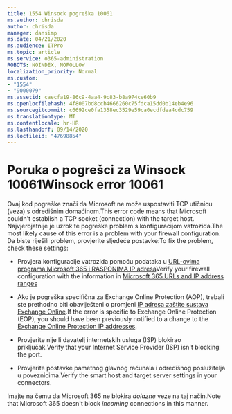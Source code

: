 ```yaml
---
title: 1554 Winsock pogreška 10061
ms.author: chrisda
author: chrisda
manager: dansimp
ms.date: 04/21/2020
ms.audience: ITPro
ms.topic: article
ms.service: o365-administration
ROBOTS: NOINDEX, NOFOLLOW
localization_priority: Normal
ms.custom:
- "1554"
- "9000079"
ms.assetid: caecfa19-86c9-4aa4-9c83-b8a974ce60b9
ms.openlocfilehash: 4f8007bd8ccb4666260c75fdca15dd0b14eb4e96
ms.sourcegitcommit: c6692ce0fa1358ec3529e59ca0ecdfdea4cdc759
ms.translationtype: MT
ms.contentlocale: hr-HR
ms.lasthandoff: 09/14/2020
ms.locfileid: "47698854"
---
```

# <a name="winsock-error-10061"></a><span data-ttu-id="c57a7-102">Poruka o pogrešci za Winsock 10061</span><span class="sxs-lookup"><span data-stu-id="c57a7-102">Winsock error 10061</span></span>

<span data-ttu-id="c57a7-103">Ovaj kod pogreške znači da Microsoft ne može uspostaviti TCP utičnicu (veza) s odredišnim domaćinom.</span><span class="sxs-lookup"><span data-stu-id="c57a7-103">This error code means that Microsoft couldn't establish a TCP socket (connection) with the target host.</span></span> <span data-ttu-id="c57a7-104">Najvjerojatnije je uzrok te pogreške problem s konfiguracijom vatrozida.</span><span class="sxs-lookup"><span data-stu-id="c57a7-104">The most likely cause of this error is a problem with your firewall configuration.</span></span> <span data-ttu-id="c57a7-105">Da biste riješili problem, provjerite sljedeće postavke:</span><span class="sxs-lookup"><span data-stu-id="c57a7-105">To fix the problem, check these settings:</span></span>

- <span data-ttu-id="c57a7-106">Provjera konfiguracije vatrozida pomoću podataka u [URL-ovima programa Microsoft 365 i RASPONIMA IP adresa](https://docs.microsoft.com/office365/enterprise/urls-and-ip-address-ranges)</span><span class="sxs-lookup"><span data-stu-id="c57a7-106">Verify your firewall configuration with the information in [Microsoft 365 URLs and IP address ranges](https://docs.microsoft.com/office365/enterprise/urls-and-ip-address-ranges)</span></span>

- <span data-ttu-id="c57a7-107">Ako je pogreška specifična za Exchange Online Protection (AOP), trebali ste prethodno biti obaviješteni o promjeni [IP adresa zaštite sustava Exchange Online](https://docs.microsoft.com/office365/SecurityCompliance/eop/exchange-online-protection-ip-addresses).</span><span class="sxs-lookup"><span data-stu-id="c57a7-107">If the error is specific to Exchange Online Protection (EOP), you should have been previously notified to a change to the [Exchange Online Protection IP addresses](https://docs.microsoft.com/office365/SecurityCompliance/eop/exchange-online-protection-ip-addresses).</span></span>

- <span data-ttu-id="c57a7-108">Provjerite nije li davatelj internetskih usluga (ISP) blokirao priključak.</span><span class="sxs-lookup"><span data-stu-id="c57a7-108">Verify that your Internet Service Provider (ISP) isn't blocking the port.</span></span>

- <span data-ttu-id="c57a7-109">Provjerite postavke pametnog glavnog računala i odredišnog poslužitelja u poveznicima.</span><span class="sxs-lookup"><span data-stu-id="c57a7-109">Verify the smart host and target server settings in your connectors.</span></span>

<span data-ttu-id="c57a7-110">Imajte na čemu da Microsoft 365 ne blokira *dolazne* veze na taj način.</span><span class="sxs-lookup"><span data-stu-id="c57a7-110">Note that Microsoft 365 doesn't block *incoming* connections in this manner.</span></span>
